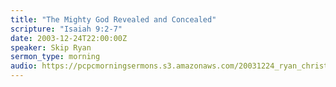 ```yaml
---
title: "The Mighty God Revealed and Concealed"
scripture: "Isaiah 9:2-7"
date: 2003-12-24T22:00:00Z
speaker: Skip Ryan
sermon_type: morning
audio: https://pcpcmorningsermons.s3.amazonaws.com/20031224_ryan_christmaseve-58c9a48c70f86.mp3 
---
```



